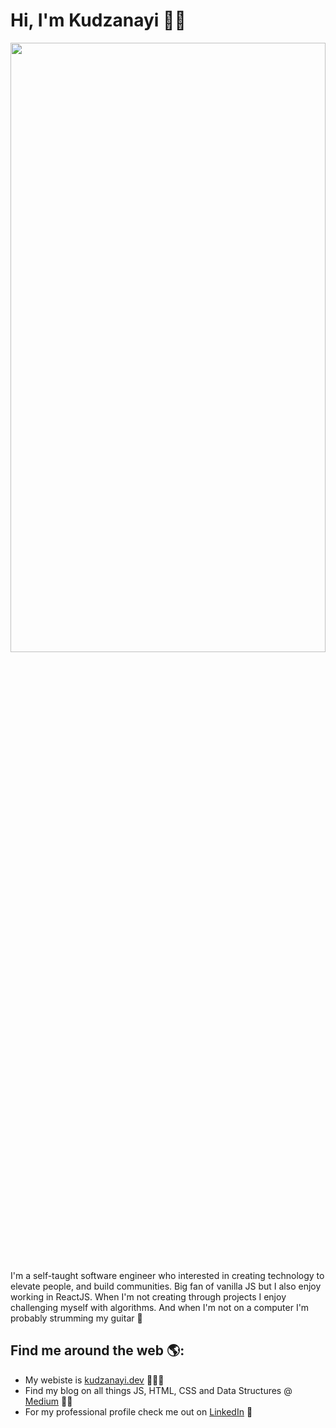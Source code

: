 # Hi, I'm Kudzanayi 👋🏾 

<img src="https://media1.tenor.com/images/42a8d4625aeb088c45eba5a84ca36325/tenor.gif?itemid=11193323" width="100%" height="50%"/>

I'm a self-taught software engineer who interested in creating technology to elevate people, and build communities. Big fan of vanilla JS but I also enjoy working in ReactJS. When I'm not creating through projects I enjoy challenging myself with algorithms. And when I'm not on a computer I'm probably strumming my guitar 🎸


## Find me around the web 🌎:
- My webiste is <a href="https://www.kudzanayi.dev/">kudzanayi.dev</a> 🧑🏾‍💻
- Find my blog on all things JS, HTML, CSS and Data Structures @<a href="https://medium.com/@kudzanayi"> Medium</a> ✍🏾
- For my professional profile check me out on <a href="https://www.linkedin.com/in/kudzanayi/">LinkedIn</a> 💼









